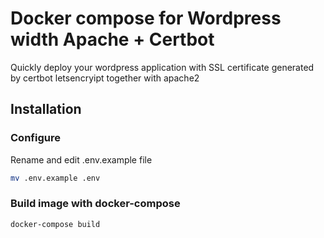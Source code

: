 # Docker compose for Wordpress width Apache + Certbot
Quickly deploy your wordpress application with SSL certificate generated by certbot letsencryipt together with apache2

## Installation

### Configure

Rename and edit .env.example file

```bash
mv .env.example .env
```

### Build image with docker-compose

```bash
docker-compose build
```
